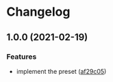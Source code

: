 # Changelog

## 1.0.0 (2021-02-19)


### Features

* implement the preset ([af29c05](https://www.github.com/zakodium/adonis-jest/commit/af29c05e9e192bdd98b9718495615800770b48e6))
